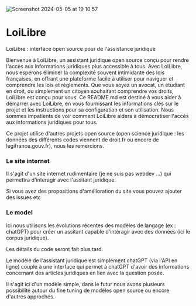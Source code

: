 
![Screenshot 2024-05-05 at 19 10 57](https://github.com/Forbu/LoiLibre/assets/11457947/ff987453-7b27-4a5c-a195-b19f9fd40b74)


# LoiLibre
LoiLibre : interface open source pour de l'assistance juridique

Bienvenue à LoiLibre, un assistant juridique open source conçu pour rendre l'accès aux informations juridiques plus accessible à tous. 
Avec LoiLibre, nous espérons éliminer la complexité souvent intimidante des lois françaises, en offrant une plateforme facile à utiliser pour naviguer et comprendre les lois et règlements.
Que vous soyez un avocat, un étudiant en droit, ou simplement un citoyen souhaitant comprendre vos droits, LoiLibre est conçu pour vous. 
Ce README.md est destiné à vous aider à démarrer avec LoiLibre, en vous fournissant les informations clés sur le projet et les instructions pour sa configuration et son utilisation.
Nous sommes impatients de voir comment LoiLibre aidera à démocratiser l'accès aux informations juridiques pour tous.


Ce projet utilise d'autres projets open source (open science juridique : les données des différents codes viennent de droit.fr ou encore de legifrance.gouv.fr), nous les remercions.

### Le site internet 

Il s'agit d'un site internet rudimentaire (je ne suis pas webdev ...) qui permettra d'interagir avec l'assitant juridique.

Si vous avez des propositions d'amélioration du site vous pouvez ajouter des issues etc 


### Le model

Ici nous utilisons les évolutions récentes des modèles de langage (ex : chatGPT) pour créer un assitant capable d'intéragir avec des données (ici le corpus juridique).

Les détails du code seront fait plus tard.

Le modèle de l'assistant juridique est simplement chatGPT (via l'API en ligne) couplé à une interface qui permet à chatGPT d'avoir des informations concernant des articles juridiques en lien avec la question posée.

Il s'agit ici d'un modèle simple, dans le futur nous avons plusieurs possibilité autour du fine tuning de modèles open source ou encore d'autres approches. 



